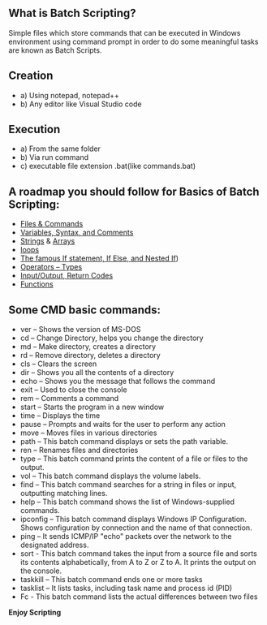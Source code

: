 ## What is Batch Scripting?
Simple files which store commands that can be executed in Windows environment using command prompt in order to do some meaningful tasks are known as Batch Scripts.
## Creation
* a) Using notepad, notepad++ 
* b) Any editor like Visual Studio code
## Execution
* a) From the same folder
* b) Via run command
* c) executable file extension .bat(like commands.bat)
## A roadmap you should follow for Basics of Batch Scripting:
+ [Files & Commands](https://github.com/ROBIN2647/Batch-Scripting/tree/main/variable)
+ [Variables, Syntax, and Comments](https://github.com/ROBIN2647/Batch-Scripting/tree/main/variable)
+ [Strings](https://github.com/ROBIN2647/Batch-Scripting/tree/main/string)  & [Arrays](https://github.com/ROBIN2647/Batch-Scripting/tree/main/Arrays)
+ [loops](https://github.com/ROBIN2647/Batch-Scripting/tree/main/loops)
+ [The famous If statement, If Else, and Nested If](https://github.com/ROBIN2647/Batch-Scripting/tree/main/Decision%20Making))
+ [Operators – Types](https://github.com/ROBIN2647/Batch-Scripting/tree/main/operations)
+ [Input/Output, Return Codes](https://github.com/ROBIN2647/Batch-Scripting/tree/main/practice)
+ [Functions](https://github.com/ROBIN2647/Batch-Scripting/tree/main/function)


## Some CMD basic commands:
- ver – Shows the version of MS-DOS
- cd – Change Directory, helps you change the directory
- md – Make directory, creates a directory
- rd – Remove directory, deletes a directory
- cls – Clears the screen
- dir – Shows you all the contents of a directory
- echo – Shows you the message that follows the command
- exit – Used to close the console
- rem – Comments a command
- start – Starts the program in a new window
- time – Displays the time
- pause – Prompts and waits for the user to perform any action
- move – Moves files in various directories
- path – This batch command displays or sets the path variable.
- ren – Renames files and directories
- type – This batch command prints the content of a file or files to the output.
- vol – This batch command displays the volume labels.
- find – This batch command searches for a string in files or input, outputting matching lines.
- help – This batch command shows the list of Windows-supplied commands.
- ipconfig – This batch command displays Windows IP Configuration. Shows configuration by connection and the name of that connection.
- ping – It sends ICMP/IP "echo" packets over the network to the designated address.
- sort - This batch command takes the input from a source file and sorts its contents alphabetically, from A to Z or Z to A. It prints the output on the console.
- taskkill – This batch command ends one or more tasks
- tasklist – It lists tasks, including task name and process id (PID)
- Fc - This batch command lists the actual differences between two files

**Enjoy Scripting**




